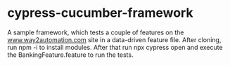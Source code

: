# cypress-cucumber-framework

A sample framework, which tests a couple of features on the www.way2automation.com site in a data-driven feature file.
After cloning, run npm -i to install modules. After that run npx cypress open and execute the BankingFeature.feature to run the tests.
